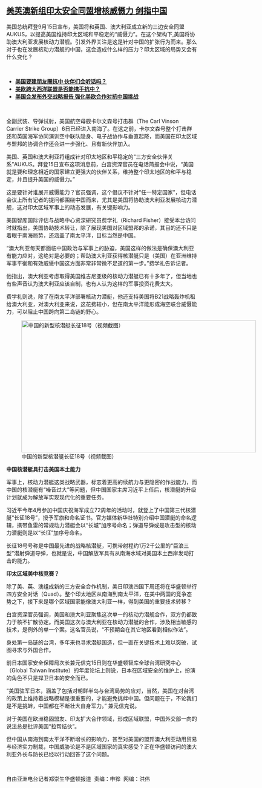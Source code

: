 <!--1631737848000-->
[美英澳新组印太安全同盟增核威慑力 剑指中国](https://www.rfa.org/mandarin/yataibaodao/junshiwaijiao/rc-09152021102247.html)
------

<p></p><p>美国总统拜登9月15日宣布，美国将和英国、澳大利亚成立新的三边安全同盟AUKUS，以提高美国维持印太区域和平稳定的“威慑力”。在这个架构下,<span>美国将协助澳大利亚发展核动力潜舰。引发外界关注是这是针对中国的扩张行为而来。那么对于也在发展核动力潜舰的中国，这会造成什么样的压力？印太区域的局势又会有什么变化？</span></p><p><br/></p><ul><li><a href="https://www.rfa.org/mandarin/yataibaodao/junshiwaijiao/hc-07272020102713.html"><strong>美国要建朋友圈抗中 伙伴们会听话吗？</strong></a></li><li><strong><a href="https://www.rfa.org/mandarin/yataibaodao/junshiwaijiao/rc-06282021131451.html">美欧跨大西洋联盟是否能携手抗中？</a></strong></li><li><strong><a href="https://www.rfa.org/mandarin/yataibaodao/junshiwaijiao/bx-11192020115940.html">美国会发布外交战略报告 强化美欧合作对抗中国挑战</a></strong></li></ul><p><br/></p><p>全副武装、导弹试射，美国航空母舰卡尔文森号打击群（The Carl Vinson Carrier Strike Group）6日已经进入南海了。在这之前，卡尔文森号整个打击群还和英国海军协同演训空中联队隐身、电子战协作与垂直起降，而美国在印太区域与盟邦的协调合作还会进一步强化、且有新伙伴加入。</p><p>美国、英国和澳大利亚将组成针对印太地区和平稳定的“三方安全伙伴关系”AUKUS。拜登15日宣布这项消息前，白宫资深官员在电话简报会中说，“美国就是要和理念相近的国家建立更强大的伙伴关系，维持整个印太地区的和平与稳定，并且提升美国的威慑力。”</p><p>这是要针对谁展开威慑能力？官员强调，这个倡议不针对“任一特定国家”，但电话会议上所有记者的提问都围绕中国而来，尤其是美国将协助澳大利亚发展核动力潜舰，这对印太区域军事上的动态发展，有关键影响力。</p><p>美国智库国际评估与战略中心资深研究员费学礼（Richard Fisher）接受本台访问时就指出，美国协助技术转让，除了展现美国对区域盟邦的承诺，其目的还不只是着眼于南海局势，还涵盖了南太平洋，目标当然是中国。</p><p>“澳大利亚每天都面临中国政治与军事上的胁迫，美国这样的做法是确保澳大利亚有能力应对，这绝对是必要的；帮助澳大利亚获得核潜艇只是（美国）在亚洲维持军事平衡和有效威慑中国这方面非常非常微不足道的第一步。”费学礼告诉记者。</p><p>他指出，澳大利亚考虑取得美国维吉尼亚级的核动力潜艇已有十多年了，但当地也有些声音认为澳大利亚应该自制，也有人认为这样的军事投资花费太大。</p><p>费学礼则说，除了在南太平洋部署核动力潜艇，他还支持美国将B21战略轰炸机租给澳大利亚，对澳大利亚来说，这花费较小，但在南太平洋能形成海空联合威慑能力，可以阻止中国跨向第二岛链的野心。</p><p><figure class="image-richtext image-inline captioned" style="width:620px;"><img alt="中国的新型核潜艇长征18号（视频截图）" height="349" src="https://www.rfa.org/mandarin/yataibaodao/junshiwaijiao/rc-09152021102247.html/rc0915f.jpg/@@images/507d1dea-071f-4888-b860-4140a268e421.jpeg" title="rc0915f.jpg" width="620"/><figcaption class="image-caption">中国的新型核潜艇长征18号（视频截图）</figcaption><small></small></figure></p><p><strong><span>中国核潜艇</span></strong><strong>具打击美国本土能力</strong></p><p>军事上，核动力潜艇这类战略武器，标志着更高的续航力与更隐密的作战能力，而中国的核潜艇有“噪音过大”等问题，但中国国家主席习近平上任后，核潜艇的升级计划就成为解放军实现现代化的重要任务。</p><p>习近平今年4月参加中国庆祝海军成立72周年的活动时，就登上了中国第三代核潜艇“长征18号”，授予军旗和命名证书。官方媒体新华社特别介绍中国潜艇的命名逻辑，携带鱼雷的常规动力潜艇会以“长城”加序号命名；弹道导弹或是攻击型的核动力潜艇则是以“长征”加序号命名。</p><p>长征18号号称是中国最先进的战略核潜艇，可携带射程约1万2千公里的“巨浪三型”潜射弹道导弹，也就是说，中国解放军具有从南海水域对美国本土西岸发动打击的能力。</p><p><strong>印太区域美中核竞赛？</strong></p><p>除了美、英、澳组成新的三方安全合作机制，美日印澳四国下周还将在华盛顿举行四方安全对话（Quad）。整个印太地区从南海到南太平洋，在美中两国的竞争态势之下，接下来是哪个区域国家能像澳大利亚一样，得到美国的重要技术转移？</p><p>白宫资深官员强调，美国和澳大利亚聚焦这次单一的核动力潜舰合作，双方仍都致力于核不扩散协定。而美国这次与澳大利亚在核动力潜艇的合作，涉及相当敏感的技术，是例外的单一个案。这名官员说，“不预期会在其它地区看到相似作法”。</p><p>身处第一岛链的台湾，多年来也寻求潜艇国造，但一直在关键技术上难以突破，试图寻求与外国合作。</p><p>前日本国家安全保障局次长兼元信克15日则在华盛顿智库全球台湾研究中心（Global Taiwan Institute）的年度论坛上则说，日本在区域安全的维护上，扮演的角色不只是捍卫日本的安全而已。</p><p>“美国驻军日本，涵盖了包括对朝鲜半岛与台湾局势的应对，当然，美国在对台湾的政策上维持着战略模糊是很重要的，才能避免挑衅中国。但问题在于，不论我们是不是挑衅，中国都在不断壮大自身军力。” 兼元信克说。</p><p>对于美国在欧洲稳固盟友、印太扩大合作领域，形成区域联盟，中国外交部一向的说法总是批评美国“拉帮结伙”。</p><p>但中国从南海到南太平洋不断增长的影响力，甚至对美国的盟邦澳大利亚动用贸易与经济实力制裁，中国威胁论是不是区域国家的真实感受？正在华盛顿访问的澳大利亚外长与防长已经以行动回答了这个问题。</p><p><br/></p><p>自由亚洲电台记者郑崇生华盛顿报道  责编：申铧  网编：洪伟</p>
